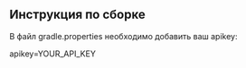 ## Инструкция по сборке

В файл gradle.properties необходимо добавить ваш apikey:

apikey=YOUR_API_KEY